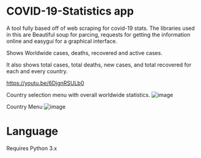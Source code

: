 # COVID-19-Statistics app
A tool fully based off of web scraping for covid-19 stats. The libraries used in this are Beautiful soup for parcing, requests for getting the information online and easygui for a graphical interface.

Shows Worldwide cases, deaths, recovered and active cases.

It also shows total cases, total deaths, new cases, and total recovered for each and every country.

https://youtu.be/6DjgnRSULb0

Country selection menu with overall worldwide statistics.
![image](https://github.com/user-attachments/assets/2a99a018-5865-44d2-a38e-c710acb7499f)

Country Menu
![image](https://github.com/user-attachments/assets/e013a669-3d8f-4f81-9bf4-c0d6e9924632)

# Language
Requires Python 3.x

